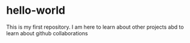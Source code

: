# hello-world
This is my first repository.
I am here to learn about other projects abd to learn about github collaborations  
